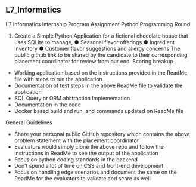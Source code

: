 ## L7_Informatics
L7 Informatics Internship Program Assignment
Python Programming Round
1.	Create a Simple Python Application for a fictional chocolate house that uses SQLite to manage,
●	Seasonal flavor offerings 
●	Ingredient inventory
●	Customer flavor suggestions and allergy concerns
The public github link to be shared by the candidate to their corresponding placement coordinator for review from our end.
Scoring breakup
-	Working application based on the instructions provided in the ReadMe file with steps to run the application
-	Documentation of test steps in the above ReadMe file to validate the application
-	SQL Query or ORM abstraction Implementation
-	Documentation in the code
-	Docker based build and run, and commands updated on ReadMe file

General Guidelines
-	Share your personal public GitHub repository which contains the above problem statement with the placement coordinator
-	Evaluators would simply clone the above repo and follow the instructions in ReadMe to see the output of the application
-	Focus on python coding standards in the backend
-	Don’t spend a lot of time on CSS and front-end development
-	Focus on handling edge scenarios and document the same on the ReadMe for the evaluators to validate and score as well
